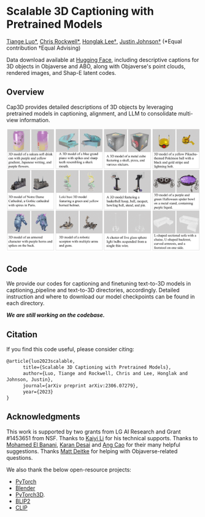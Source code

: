 # Scalable 3D Captioning with Pretrained Models

[Tiange Luo*](https://tiangeluo.github.io/), [Chris Rockwell*](https://crockwell.github.io), [Honglak Lee†](https://web.eecs.umich.edu/~honglak/), [Justin Johnson†](https://web.eecs.umich.edu/~justincj) (*Equal contribution    †Equal Advising)

Data download available at [Hugging Face](https://huggingface.co/datasets/tiange/Cap3D), including descriptive captions for 3D objects in Objaverse and ABO, along with Objaverse's point clouds, rendered images, and Shap-E latent codes.

## Overview
Cap3D provides detailed descriptions of 3D objects by leveraging pretrained models in captioning, alignment, and LLM to consolidate multi-view information.

<img src="teaser.png" alt="drawing">

## Code
We provide our codes for captioning and finetuning text-to-3D models in captioning_pipeline and text-to-3D directories, accordingly. Detailed instruction and where to download our model checkpoints can be found in each directory.

***We are still working on the codebase.***


## Citation
If you find this code useful, please consider citing:
```
@article{luo2023scalable,
      title={Scalable 3D Captioning with Pretrained Models},
      author={Luo, Tiange and Rockwell, Chris and Lee, Honglak and Johnson, Justin},
      journal={arXiv preprint arXiv:2306.07279},
      year={2023}
}
```

## Acknowledgments
This work is supported by two grants from LG AI Research and Grant #1453651 from NSF.
Thanks to <a href="https://www.linkedin.com/in/kaiyi-li-1b4a1114b/">Kaiyi Li</a> for his technical supports.
Thanks to <a href="https://mbanani.github.io/">Mohamed El Banani</a>, <a href="http://kdexd.xyz/">Karan Desai</a> and <a href="https://nileshkulkarni.github.io/">Ang Cao</a> for their many helpful suggestions. Thanks <a href="https://mattdeitke.com/">Matt Deitke</a> for helping with Objaverse-related questions. 

We also thank the below open-resource projects:
- [PyTorch](https://www.github.com/pytorch/pytorch) 
- [Blender](https://github.com/blender/blender)
- [PyTorch3D](https://github.com/facebookresearch/pytorch3d).
- [BLIP2](https://github.com/salesforce/LAVIS/tree/main/projects/blip2)
- [CLIP](https://github.com/openai/CLIP)
